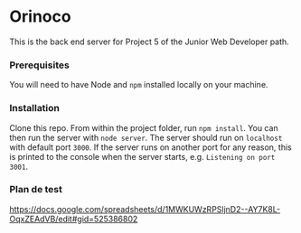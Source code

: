 # Orinoco #

This is the back end server for Project 5 of the Junior Web Developer path.

### Prerequisites ###

You will need to have Node and `npm` installed locally on your machine.

### Installation ###

Clone this repo. From within the project folder, run `npm install`. You 
can then run the server with `node server`. 
The server should run on `localhost` with default port `3000`. If the
server runs on another port for any reason, this is printed to the
console when the server starts, e.g. `Listening on port 3001`.

### Plan de test ###

https://docs.google.com/spreadsheets/d/1MWKUWzRPSljnD2--AY7K8L-OqxZEAdVB/edit#gid=525386802
